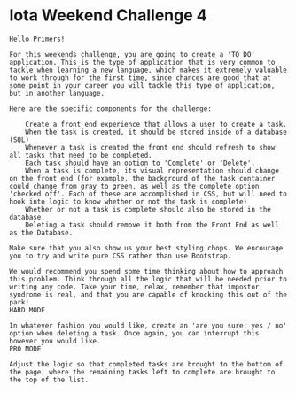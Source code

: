 # Iota Weekend Challenge 4

    Hello Primers!

    For this weekends challenge, you are going to create a 'TO DO' application. This is the type of application that is very common to tackle when learning a new language, which makes it extremely valuable to work through for the first time, since chances are good that at some point in your career you will tackle this type of application, but in another language.

    Here are the specific components for the challenge:

        Create a front end experience that allows a user to create a task.
        When the task is created, it should be stored inside of a database (SQL)
        Whenever a task is created the front end should refresh to show all tasks that need to be completed.
        Each task should have an option to 'Complete' or 'Delete'.
        When a task is complete, its visual representation should change on the front end (for example, the background of the task container could change from gray to green, as well as the complete option 'checked off'. Each of these are accomplished in CSS, but will need to hook into logic to know whether or not the task is complete)
        Whether or not a task is complete should also be stored in the database.
        Deleting a task should remove it both from the Front End as well as the Database.

    Make sure that you also show us your best styling chops. We encourage you to try and write pure CSS rather than use Bootstrap.

    We would recommend you spend some time thinking about how to approach this problem. Think through all the logic that will be needed prior to writing any code. Take your time, relax, remember that impostor syndrome is real, and that you are capable of knocking this out of the park!
    HARD MODE

    In whatever fashion you would like, create an 'are you sure: yes / no' option when deleting a task. Once again, you can interrupt this however you would like.
    PRO MODE

    Adjust the logic so that completed tasks are brought to the bottom of the page, where the remaining tasks left to complete are brought to the top of the list.
